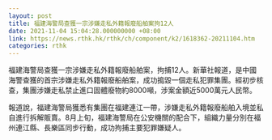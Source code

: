 ```yaml
---
layout: post
title: 福建海警局查獲一宗涉嫌走私外籍報廢船舶案拘12人
date: 2021-11-04 15:04:28.000000000 +08:00
link: https://news.rthk.hk/rthk/ch/component/k2/1618362-20211104.htm
categories: rthk
---
```


福建海警局查獲一宗涉嫌走私外籍報廢船舶案，拘捕12人。新華社報道，是中國海警查獲的首宗涉嫌走私外籍報廢船舶案，成功搗毀一個走私犯罪集團。經初步核查，集團涉嫌走私禁止進口固體廢物約8000噸，涉案金額近5000萬元人民幣。

報道說，福建海警局獲悉有集團在福建連江一帶，涉嫌走私外籍報廢船舶入境並私自進行拆解販賣。8月上旬，福建海警局在公安機關的配合下，組織力量分別在福州連江縣、長樂區同步行動，成功拘捕主要犯罪嫌疑人。
